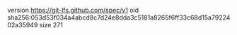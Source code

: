 version https://git-lfs.github.com/spec/v1
oid sha256:053d53f034a4abcd8c7d24e8dda3c5181a8265f6ff33c68d15a7922402a35949
size 271
